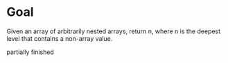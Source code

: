 # Goal

Given an array of arbitrarily nested arrays, return n, where n is the deepest level that contains a non-array value.


partially finished